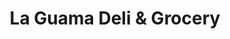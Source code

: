 ---
title: "La Guama Deli & Grocery"
url: /allentown/la-guama-deli-und-grocery/
shop: Lebensmittel
---